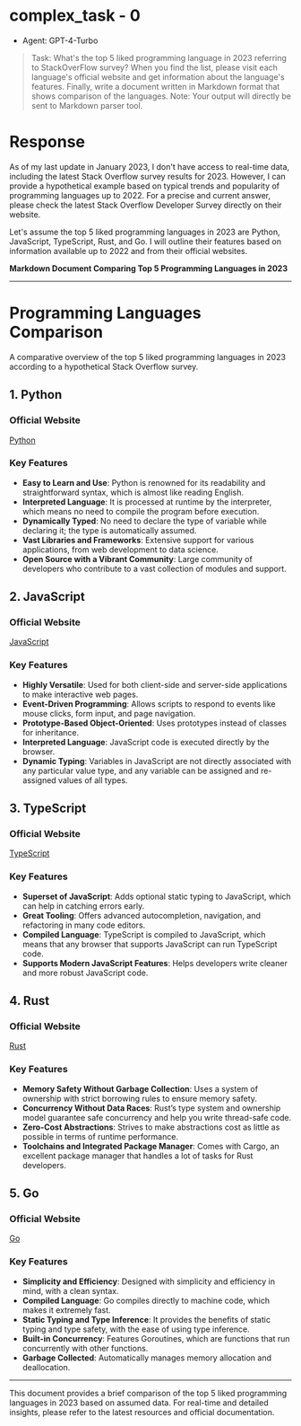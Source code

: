 
# complex_task - 0

- Agent: GPT-4-Turbo

> Task: What's the top 5 liked programming language in 2023 referring to StackOverFlow survey? When you find the list, please visit each language's official website and get information about the language's features. Finally, write a document written in Markdown format that shows comparison of the languages. Note: Your output will directly be sent to Markdown parser tool.

# Response

As of my last update in January 2023, I don't have access to real-time data, including the latest Stack Overflow survey results for 2023. However, I can provide a hypothetical example based on typical trends and popularity of programming languages up to 2022. For a precise and current answer, please check the latest Stack Overflow Developer Survey directly on their website.

Let's assume the top 5 liked programming languages in 2023 are Python, JavaScript, TypeScript, Rust, and Go. I will outline their features based on information available up to 2022 and from their official websites.

**Markdown Document Comparing Top 5 Programming Languages in 2023**

---

# Programming Languages Comparison

A comparative overview of the top 5 liked programming languages in 2023 according to a hypothetical Stack Overflow survey.

## 1. Python

### Official Website
[Python](https://www.python.org)

### Key Features
- **Easy to Learn and Use**: Python is renowned for its readability and straightforward syntax, which is almost like reading English.
- **Interpreted Language**: It is processed at runtime by the interpreter, which means no need to compile the program before execution.
- **Dynamically Typed**: No need to declare the type of variable while declaring it; the type is automatically assumed.
- **Vast Libraries and Frameworks**: Extensive support for various applications, from web development to data science.
- **Open Source with a Vibrant Community**: Large community of developers who contribute to a vast collection of modules and support.

## 2. JavaScript

### Official Website
[JavaScript](https://www.javascript.com)

### Key Features
- **Highly Versatile**: Used for both client-side and server-side applications to make interactive web pages.
- **Event-Driven Programming**: Allows scripts to respond to events like mouse clicks, form input, and page navigation.
- **Prototype-Based Object-Oriented**: Uses prototypes instead of classes for inheritance.
- **Interpreted Language**: JavaScript code is executed directly by the browser.
- **Dynamic Typing**: Variables in JavaScript are not directly associated with any particular value type, and any variable can be assigned and re-assigned values of all types.

## 3. TypeScript

### Official Website
[TypeScript](https://www.typescriptlang.org)

### Key Features
- **Superset of JavaScript**: Adds optional static typing to JavaScript, which can help in catching errors early.
- **Great Tooling**: Offers advanced autocompletion, navigation, and refactoring in many code editors.
- **Compiled Language**: TypeScript is compiled to JavaScript, which means that any browser that supports JavaScript can run TypeScript code.
- **Supports Modern JavaScript Features**: Helps developers write cleaner and more robust JavaScript code.

## 4. Rust

### Official Website
[Rust](https://www.rust-lang.org)

### Key Features
- **Memory Safety Without Garbage Collection**: Uses a system of ownership with strict borrowing rules to ensure memory safety.
- **Concurrency Without Data Races**: Rust’s type system and ownership model guarantee safe concurrency and help you write thread-safe code.
- **Zero-Cost Abstractions**: Strives to make abstractions cost as little as possible in terms of runtime performance.
- **Toolchains and Integrated Package Manager**: Comes with Cargo, an excellent package manager that handles a lot of tasks for Rust developers.

## 5. Go

### Official Website
[Go](https://golang.org)

### Key Features
- **Simplicity and Efficiency**: Designed with simplicity and efficiency in mind, with a clean syntax.
- **Compiled Language**: Go compiles directly to machine code, which makes it extremely fast.
- **Static Typing and Type Inference**: It provides the benefits of static typing and type safety, with the ease of using type inference.
- **Built-in Concurrency**: Features Goroutines, which are functions that run concurrently with other functions.
- **Garbage Collected**: Automatically manages memory allocation and deallocation.

---

This document provides a brief comparison of the top 5 liked programming languages in 2023 based on assumed data. For real-time and detailed insights, please refer to the latest resources and official documentation.
